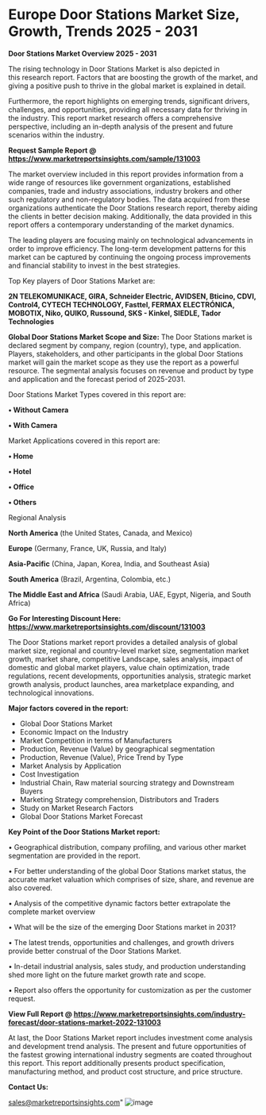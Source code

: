# Europe Door Stations Market Size, Growth, Trends 2025 - 2031

<Strong> Door Stations Market Overview 2025 - 2031</strong>

The rising technology in Door Stations Market is also depicted in this research report. Factors that are boosting the growth of the market, and giving a positive push to thrive in the global market is explained in detail.

Furthermore, the report highlights on emerging trends, significant drivers, challenges, and opportunities, providing all necessary data for thriving in the industry. This report market research offers a comprehensive perspective, including an in-depth analysis of the present and future scenarios within the industry.

<strong>Request Sample Report @ <a href=https://www.marketreportsinsights.com/sample/131003>https://www.marketreportsinsights.com/sample/131003</a></strong>

The market overview included in this report provides information from a wide range of resources like government organizations, established companies, trade and industry associations, industry brokers and other such regulatory and non-regulatory bodies. The data acquired from these organizations authenticate the Door Stations research report, thereby aiding the clients in better decision making. Additionally, the data provided in this report offers a contemporary understanding of the market dynamics.

The leading players are focusing mainly on technological advancements in order to improve efficiency. The long-term development patterns for this market can be captured by continuing the ongoing process improvements and financial stability to invest in the best strategies.

Top Key players of Door Stations Market are:

<strong>2N TELEKOMUNIKACE, GIRA, Schneider Electric, AVIDSEN, Bticino, CDVI, Control4, CYTECH TECHNOLOGY, Fasttel, FERMAX ELECTRÓNICA, MOBOTIX, Niko, QUIKO, Russound, SKS - Kinkel, SIEDLE, Tador Technologies</strong>

<strong><b>Global Door Stations Market Scope and Size:</b></strong>
The Door Stations market is declared segment by company, region (country), type, and application. Players, stakeholders, and other participants in the global Door Stations market will gain the market scope as they use the report as a powerful resource. The segmental analysis focuses on revenue and product by type and application and the forecast period of 2025-2031.

Door Stations Market Types covered in this report are:

<strong>• Without Camera

• With Camera</strong>

Market Applications covered in this report are:

<strong>• Home

• Hotel

• Office

• Others</strong> 

Regional Analysis

<strong>North America</strong> (the United States, Canada, and Mexico)

<strong>Europe</strong> (Germany, France, UK, Russia, and Italy)

<strong>Asia-Pacific</strong> (China, Japan, Korea, India, and Southeast Asia)

<strong>South America</strong> (Brazil, Argentina, Colombia, etc.)

<strong>The Middle East and Africa</strong> (Saudi Arabia, UAE, Egypt, Nigeria, and South Africa)

<strong>Go For Interesting Discount Here: <a href=https://www.marketreportsinsights.com/discount/131003>https://www.marketreportsinsights.com/discount/131003</a></strong>

The Door Stations market report provides a detailed analysis of global market size, regional and country-level market size, segmentation market growth, market share, competitive Landscape, sales analysis, impact of domestic and global market players, value chain optimization, trade regulations, recent developments, opportunities analysis, strategic market growth analysis, product launches, area marketplace expanding, and technological innovations.

<strong><b>Major factors covered in the report:</b></strong>
<ul>
  <li>Global Door Stations Market </li>
  <li>Economic Impact on the Industry</li>
  <li>Market Competition in terms of Manufacturers</li>
  <li>Production, Revenue (Value) by geographical segmentation</li>
  <li>Production, Revenue (Value), Price Trend by Type</li>
  <li>Market Analysis by Application</li>
  <li>Cost Investigation</li>
  <li>Industrial Chain, Raw material sourcing strategy and Downstream Buyers</li>
  <li>Marketing Strategy comprehension, Distributors and Traders</li>
  <li>Study on Market Research Factors</li>
  <li>Global Door Stations Market Forecast</li>
</ul>

<strong><b>Key Point of the Door Stations Market report:</b></strong>

• Geographical distribution, company profiling, and various other market segmentation are provided in the report.

• For better understanding of the global Door Stations market status, the accurate market valuation which comprises of size, share, and revenue are also covered.

• Analysis of the competitive dynamic factors better extrapolate the complete market overview

• What will be the size of the emerging Door Stations market in 2031?

• The latest trends, opportunities and challenges, and growth drivers provide better construal of the Door Stations Market.

• In-detail industrial analysis, sales study, and production understanding shed more light on the future market growth rate and scope.

• Report also offers the opportunity for customization as per the customer request.

<strong><b>View Full Report @ <a href=https://www.marketreportsinsights.com/industry-forecast/door-stations-market-2022-131003>https://www.marketreportsinsights.com/industry-forecast/door-stations-market-2022-131003</a></b></strong>


At last, the Door Stations Market report includes investment come analysis and development trend analysis. The present and future opportunities of the fastest growing international industry segments are coated throughout this report. This report additionally presents product specification, manufacturing method, and product cost structure, and price structure.

<strong>Contact Us:</strong>

sales@marketreportsinsights.com"
![image](https://github.com/user-attachments/assets/c6475a38-1d72-42dd-bd40-fa9ab628aa7e)
